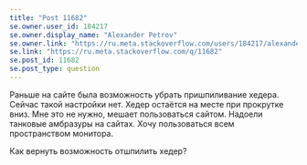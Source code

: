 ```yaml
---
title: "Post 11682"
se.owner.user_id: 184217
se.owner.display_name: "Alexander Petrov"
se.owner.link: "https://ru.meta.stackoverflow.com/users/184217/alexander-petrov"
se.link: "https://ru.meta.stackoverflow.com/q/11682"
se.post_id: 11682
se.post_type: question
---
```

<p>Раньше на сайте была возможность убрать пришпиливание хедера. Сейчас такой настройки нет. Хедер остаётся на месте при прокрутке вниз. Мне это не нужно, мешает пользоваться сайтом. Надоели танковые амбразуры на сайтах. Хочу пользоваться всем пространством монитора.</p>
<p>Как вернуть возможность отшпилить хедер?</p>
